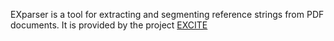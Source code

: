EXparser is a tool for extracting and segmenting reference strings from PDF documents. It is provided by the project [EXCITE](http://excite.west.uni-koblenz.de/website/) 
